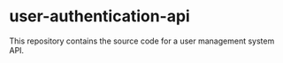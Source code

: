 # user-authentication-api
This repository contains the source code for a user management system API.
